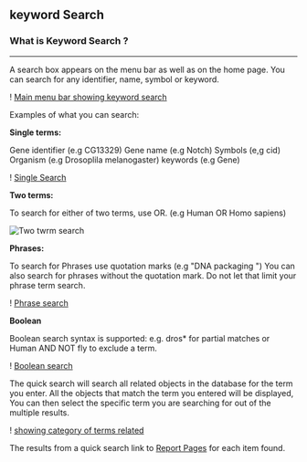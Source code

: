 
## keyword Search



### What is Keyword Search ?

-------

A search box appears on the menu bar as well as on the home page. You can search for any identifier, name, symbol or keyword.

! [Main menu bar showing keyword search](/images/keyword-search.png)


Examples of what you can search:

**Single terms:**

Gene identifier (e.g CG13329) Gene name (e.g Notch) Symbols (e,g cid) Organism (e.g Drosoplila melanogaster) keywords (e.g Gene)

! [Single Search](/images/single-word-search.png)

**Two terms:**

To search for either of two terms, use OR. (e.g Human OR Homo sapiens)  

![Two twrm search](/images/two-term-search.png)

**Phrases:**

To search for Phrases use quotation marks (e.g "DNA packaging ") You can also search for phrases without the quotation mark. Do not let that limit your phrase term search.

! [Phrase search](/images/phrase-term-search.png)

**Boolean**

Boolean search syntax is supported: e.g. dros* for partial matches or Human AND NOT fly to exclude a term.

! [Boolean search](/images/boolean-search.png)

The quick search will search all related objects in the database for the term you enter. All the objects that match the term you entered will be displayed, You can then select the specific term you are searching for out of the multiple results.

! [showing category of terms related](/images/category.png)



The results from a quick search link to [Report Pages](https://flymine.readthedocs.io/en/latest/report-pages/Documentationreportpages.html#reportpages) for each item found.